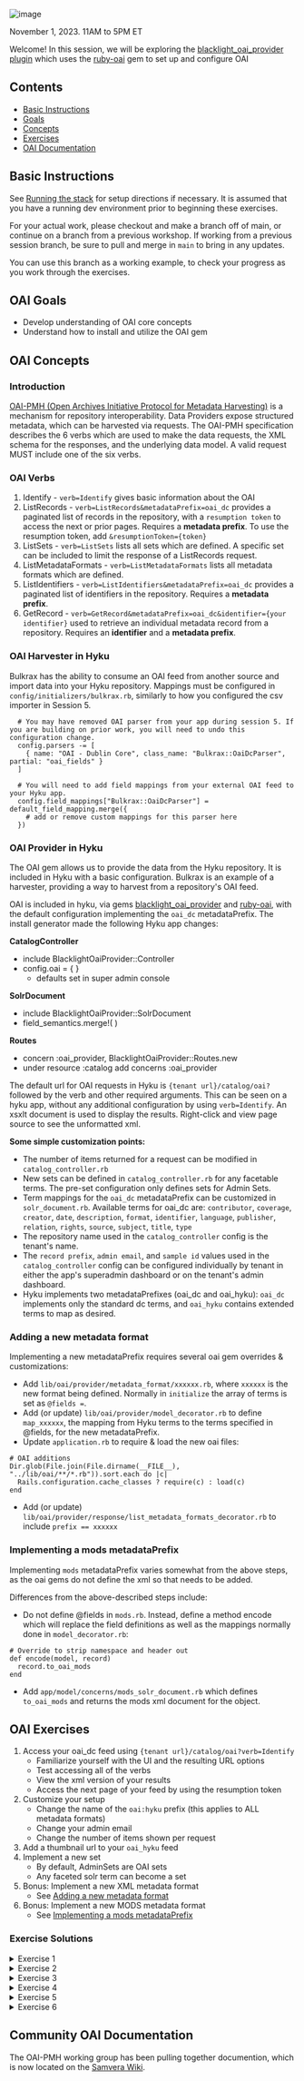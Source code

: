 ![image](https://user-images.githubusercontent.com/10081604/265060617-1a3cb12c-ee6f-494e-9ed6-610135e377d2.png)

November 1, 2023. 11AM to 5PM ET

Welcome! In this session, we will be exploring the [blacklight_oai_provider plugin](https://github.com/projectblacklight/blacklight_oai_provider) which uses the [ruby-oai](https://github.com/code4lib/ruby-oai) gem to set up and configure OAI

## Contents
- [Basic Instructions](#basic-instructions)
- [Goals](#oai-goals)
- [Concepts](#oai-concepts)
- [Exercises](#oai-exercises)
- [OAI Documentation](#community-oai-documentation)

## Basic Instructions
See [Running the stack](https://github.com/scientist-softserv/softserv-training-workshops-2023#running-the-stack) for setup directions if necessary. It is assumed that you have a running dev environment prior to beginning these exercises. 

For your actual work, please checkout and make a branch off of main, or continue on a branch from a previous workshop. If working from a previous session branch, be sure to pull and merge in `main` to bring in any updates.

You can use this branch as a working example, to check your progress as you work through the exercises.

## OAI Goals
* Develop understanding of OAI core concepts
* Understand how to install and utilize the OAI gem

## OAI Concepts
### Introduction
[OAI-PMH (Open Archives Initiative
Protocol for Metadata Harvesting)](https://www.openarchives.org/pmh/) is a mechanism for repository interoperability. Data Providers expose structured metadata, which can be harvested via requests. The OAI-PMH specification describes the 6 verbs which are used to make the data requests, the XML schema for the responses, and the underlying data model. A valid request MUST include one of the six verbs.

### OAI Verbs
1. Identify - `verb=Identify` gives basic information about the OAI 
2. ListRecords - `verb=ListRecords&metadataPrefix=oai_dc` provides a paginated list of records in the repository, with a `resumption token` to access the next or prior pages. Requires a **metadata prefix**. To use the resumption token, add `&resumptionToken={token}`
3. ListSets - `verb=ListSets` lists all sets which are defined. A specific set can be included to limit the response of a ListRecords request.
4. ListMetadataFormats - `verb=ListMetadataFormats` lists all metadata formats which are defined. 
5. ListIdentifiers - `verb=ListIdentifiers&metadataPrefix=oai_dc` provides a paginated list of identifiers in the repository. Requires a **metadata prefix**.
6. GetRecord - `verb=GetRecord&metadataPrefix=oai_dc&identifier={your identifier}` used to retrieve an individual metadata record from a repository. Requires an **identifier** and a **metadata prefix**.

### OAI Harvester in Hyku

Bulkrax has the ability to consume an OAI feed from another source and import data into your Hyku repository. Mappings must be configured in `config/initializers/bulkrax.rb`, similarly to how you configured the csv importer in Session 5.

```
  # You may have removed OAI parser from your app during session 5. If you are building on prior work, you will need to undo this configuration change.
  config.parsers -= [
    { name: "OAI - Dublin Core", class_name: "Bulkrax::OaiDcParser", partial: "oai_fields" }
  ]

  # You will need to add field mappings from your external OAI feed to your Hyku app.
  config.field_mappings["Bulkrax::OaiDcParser"] = default_field_mapping.merge({
    # add or remove custom mappings for this parser here
  })
```

### OAI Provider in Hyku
The OAI gem allows us to provide the data from the Hyku repository. It is included in Hyku with a basic configuration. Bulkrax is an example of a harvester, providing a way to harvest from a repository's OAI feed. 

OAI is included in hyku, via gems [blacklight_oai_provider](https://github.com/projectblacklight/blacklight_oai_provider) and [ruby-oai](https://github.com/code4lib/ruby-oai), with the default configuration implementing the `oai_dc` metadataPrefix. The install generator made the following Hyku app changes:

**CatalogController**
- include BlacklightOaiProvider::Controller
- config.oai = { }
  - defaults set in super admin console

**SolrDocument**
- include BlacklightOaiProvider::SolrDocument
- field_semantics.merge!( )

**Routes**
- concern :oai_provider, BlacklightOaiProvider::Routes.new
- under resource :catalog add concerns :oai_provider

The default url for OAI requests in Hyku is `{tenant url}/catalog/oai?` followed by the verb and other required arguments. This can be seen on a hyku app, without any additional configuration by using `verb=Identify`. An xsxlt document is used to display the results. Right-click and view page source to see the unformatted xml.

**Some simple customization points:**

- The number of items returned for a request can be modified in `catalog_controller.rb`
- New sets can be defined in `catalog_controller.rb` for any facetable terms. The pre-set configuration only defines sets for Admin Sets.
- Term mappings for the `oai_dc` metadataPrefix can be customized in `solr_document.rb`. Available terms for oai_dc are: `contributor`, `coverage`, `creator`, `date`, `description`, `format`, `identifier`, `language`, `publisher`, `relation`, `rights`, `source`, `subject`, `title`, `type`
- The repository name used in the `catalog_controller` config is the tenant's name. 
- The `record prefix`, `admin email`, and `sample id` values used in the `catalog_controller` config can be configured individually by tenant in either the app's superadmin dashboard or on the tenant's admin dashboard.
- Hyku implements two metadataPrefixes (oai_dc and oai_hyku): `oai_dc` implements only the standard dc terms, and `oai_hyku` contains extended terms to map as desired.

### Adding a new metadata format
Implementing a new metadataPrefix requires several oai gem overrides & customizations:

- Add `lib/oai/provider/metadata_format/xxxxxx.rb`, where `xxxxxx` is the new format being defined. Normally in `initialize` the array of terms is set as `@fields =`.
- Add (or update) `lib/oai/provider/model_decorator.rb` to define `map_xxxxxx`, the mapping from Hyku terms to the terms specified in @fields, for the new metadataPrefix.
- Update `application.rb` to require & load the new oai files:
```
# OAI additions
Dir.glob(File.join(File.dirname(__FILE__), "../lib/oai/**/*.rb")).sort.each do |c|
  Rails.configuration.cache_classes ? require(c) : load(c)
end
```
- Add (or update) `lib/oai/provider/response/list_metadata_formats_decorator.rb` to include `prefix == xxxxxx`

### Implementing a mods metadataPrefix
Implementing `mods` metadataPrefix varies somewhat from the above steps, as the oai gems do not define the xml so that needs to be added.

Differences from the above-described steps include:

- Do not define @fields in `mods.rb`. Instead, define a method encode which will replace the field definitions as well as the mappings normally done in `model_decorator.rb`:
```
# Override to strip namespace and header out
def encode(model, record)
  record.to_oai_mods
end
```
- Add `app/model/concerns/mods_solr_document.rb` which defines `to_oai_mods` and returns the mods xml document for the object.

## OAI Exercises
1. Access your oai_dc feed using `{tenant url}/catalog/oai?verb=Identify`
   - Familiarize yourself with the UI and the resulting URL options
   - Test accessing all of the verbs
   - View the xml version of your results
   - Access the next page of your feed by using the resumption token
2. Customize your setup
   - Change the name of the `oai:hyku` prefix (this applies to ALL metadata formats)
   - Change your admin email
   - Change the number of items shown per request
3. Add a thumbnail url to your `oai_hyku` feed
4. Implement a new set
   - By default, AdminSets are OAI sets
   - Any faceted solr term can become a set
5. Bonus: Implement a new XML metadata format
   - See [Adding a new metadata format](#adding-a-new-metadata-format)
6. Bonus: Implement a new MODS metadata format
   - See [Implementing a mods metadataPrefix](#implementing-a-mods-metadataprefix)

### Exercise Solutions

<details>
<summary>Exercise 1</summary>
 
 (coming soon)

</details>

<details>
<summary>Exercise 2</summary>
 
 (coming soon)

</details>

<details>
<summary>Exercise 3</summary>
 
 (coming soon)

</details>

<details>
<summary>Exercise 4</summary>

 (coming soon)

</details>

<details>
<summary>Exercise 5</summary>

 (coming soon)

</details>

<details>
<summary>Exercise 6</summary>

 (coming soon)

</details>

## Community OAI Documentation

The OAI-PMH working group has been pulling together documention, which is now located on the [Samvera Wiki](https://samvera.atlassian.net/wiki/spaces/samvera/pages/2251751437/OAI-PMH+Documentation).